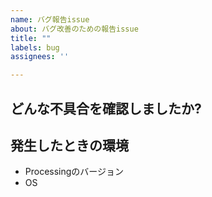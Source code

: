 ```yaml
---
name: バグ報告issue
about: バグ改善のための報告issue
title: ""
labels: bug
assignees: ''

---
```


## どんな不具合を確認しましたか?


## 発生したときの環境
 - Processingのバージョン
 - OS
